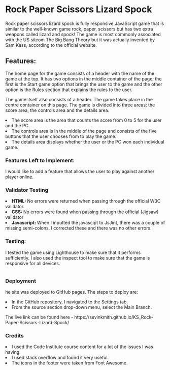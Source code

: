 <h1>Rock Paper Scissors Lizard Spock</h1>
<p>Rock paper scissors lizard spock is fully responsive JavaScript game that is similar to the well-known game rock, paper, scissors but has two extra weapons called lizard and spock! The game is most commonly associated with the US sitcom The Big Bang Theory but it was actually invented by Sam Kass, according to the official website.</p>

<h2>Features:</h2>
<p>The home page for the game consists of a header with the name of the game at the top. It has two options in the middle container of the page; the first is the Start game option that brings the user to the game and the other option is the Rules section that explains the rules to the user.</p>
<p>The game itself also consists of a header. The game takes place in the centre container on this page. The game is divided into three areas; the score area, the controls area and the details area. 
<li>The score area is the area that counts the score from 0 to 5 for the user and the PC.</li>
<li>The controls area is in the middle of the page and consists of the five buttons that the user chooses from to play the game.</li>
<li>The details area displays whether the user or the PC won each individual game.</li>
</p>

<h3>Features Left to Implement:</h3>
<p>I would like to add a feature that allows the user to play against another player online.</p>

<h3>Validator Testing</h3>
<li><strong>HTML: </strong>No errors were returned when passing through the official W3C validator.</li>
<li><strong>CSS: </strong>No errors were found when passing through the official (Jigsaw) validator</li>
<li><strong>Javascript: </strong>When I inputted the javascipt to JsJint, there was a couple of missing semi-colons. I corrected these and there was no other errors.</li>

<h3>Testing:</h3>
<p>I tested the game using Lighthouse to make sure that it performs sufficiently. I also used the inspect tool to make sure that the game is responsive for all devices.</p>
<img href="assets/images/Lighthouse-check.PNG">

<h3>Deployment</h3>
<p>he site was deployed to GitHub pages. The steps to deploy are:</p>
<li>In the GitHub repository, I navigated to the Settings tab.</li>
<li>From the source section drop-down menu, select the Main Branch.</li>
<p>The live link can be found here - https://sevinkmith.github.io/KS_Rock-Paper-Scissors-Lizard-Spock/</p>

<h3>Credits</h3>
<li>I used the Code Institute course content for a lot of the issues I was having.</li>
<li>I used stack overflow and found it very useful.</li>
<li>The icons in the footer were taken from Font Awesome.</li>